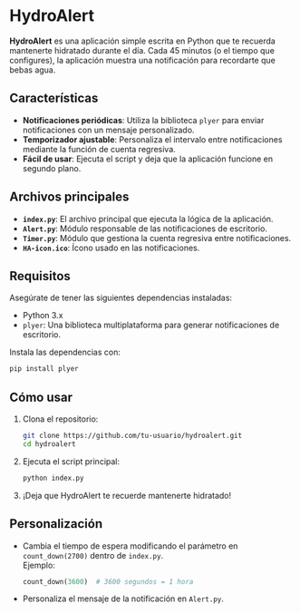 # **HydroAlert**

**HydroAlert** es una aplicación simple escrita en Python que te recuerda mantenerte hidratado durante el día. Cada 45 minutos (o el tiempo que configures), la aplicación muestra una notificación para recordarte que bebas agua.

## **Características**
- **Notificaciones periódicas**: Utiliza la biblioteca `plyer` para enviar notificaciones con un mensaje personalizado.  
- **Temporizador ajustable**: Personaliza el intervalo entre notificaciones mediante la función de cuenta regresiva.  
- **Fácil de usar**: Ejecuta el script y deja que la aplicación funcione en segundo plano.

## **Archivos principales**
- **`index.py`**: El archivo principal que ejecuta la lógica de la aplicación.
- **`Alert.py`**: Módulo responsable de las notificaciones de escritorio.
- **`Timer.py`**: Módulo que gestiona la cuenta regresiva entre notificaciones.
- **`HA-icon.ico`**: Ícono usado en las notificaciones.

## **Requisitos**
Asegúrate de tener las siguientes dependencias instaladas:
- Python 3.x  
- `plyer`: Una biblioteca multiplataforma para generar notificaciones de escritorio.

Instala las dependencias con:  
```bash
pip install plyer
```

## **Cómo usar**
1. Clona el repositorio:  
   ```bash
   git clone https://github.com/tu-usuario/hydroalert.git
   cd hydroalert
   ```
2. Ejecuta el script principal:  
   ```bash
   python index.py
   ```
3. ¡Deja que HydroAlert te recuerde mantenerte hidratado!

## **Personalización**
- Cambia el tiempo de espera modificando el parámetro en `count_down(2700)` dentro de `index.py`.  
  Ejemplo:  
  ```python
  count_down(3600)  # 3600 segundos = 1 hora
  ```
- Personaliza el mensaje de la notificación en `Alert.py`.
